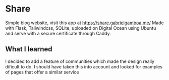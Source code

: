 # Share
Simple blog website, visit this app at https://share.gabrielgamboa.me/
Made with Flask, Tailwindcss, SQLite, uploaded on Digital Ocean using Ubuntu and serve with a secure certificate through Caddy.

## What I learned
I decided to add a feature of communities which made the design really dificult to do. I should have taken this into account and looked for examples of pages that offer a similar service

